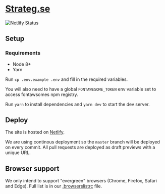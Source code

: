 # [Strateg.se](https://strateg.se)

[![Netlify Status](https://api.netlify.com/api/v1/badges/35441f05-a098-44a2-9f68-eec71d4a0d89/deploy-status)](https://app.netlify.com/sites/strateg/deploys)

## Setup

### Requirements

- Node 8+
- Yarn

Run `cp .env.example .env` and fill in the required variables.

You will also need to have a global `FONTAWESOME_TOKEN` env variable set to access fontawsomes npm registry.

Run `yarn` to install dependencies and `yarn dev` to start the dev server.

## Deploy

The site is hosted on [Netlify](https://netlify.com).

We are using continous deployment so the `master` branch will be deployed on every commit. All pull requests are deployed as draft previews with a unique URL.

## Browser support

We only intend to support "evergreen" browsers (Chrome, Firefox, Safari and Edge). Full list is in our [.browserslistrc](.browserslistrc) file.
